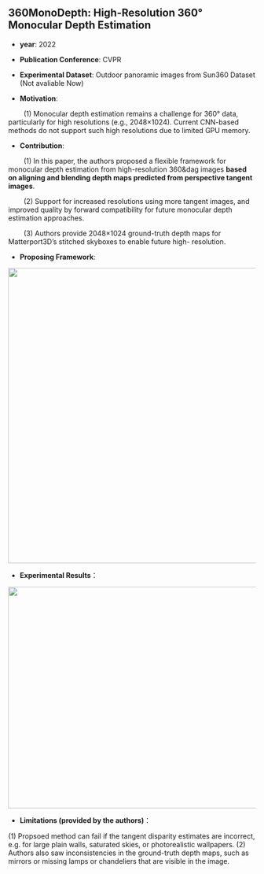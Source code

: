 ## 360MonoDepth: High-Resolution 360° Monocular Depth Estimation

- **year**: 2022

- **Publication Conference**: CVPR

- **Experimental Dataset**:  Outdoor panoramic images from Sun360 Dataset (Not avaliable Now)

- **Motivation**:

&nbsp; &nbsp; &nbsp; &nbsp; (1) Monocular depth estimation remains a challenge for 360° data, particularly for high resolutions (e.g., 2048×1024). Current
CNN-based methods do not support such high resolutions due to limited GPU memory.

- **Contribution**:

&nbsp; &nbsp; &nbsp; &nbsp; (1)  In this paper, the authors proposed a flexible framework for monocular depth estimation from high-resolution 360&dag images **based on aligning and blending depth maps predicted from perspective tangent images**.

&nbsp; &nbsp; &nbsp; &nbsp; (2)  Support for increased resolutions using more tangent images, and improved quality by forward compatibility for future monocular depth estimation approaches.

&nbsp; &nbsp; &nbsp; &nbsp; (3) Authors provide 2048×1024 ground-truth depth maps for Matterport3D’s stitched skyboxes to enable future high- resolution.

- **Proposing Framework**:
<div align=center>
<img src="https://github.com/VLISLAB/360-DL-Survey/blob/main/Images/depth%20estimation/360Momodepth_framework.png" width="800" height="600">
</div>

- **Experimental Results**：
<div align=center>
<img src="https://github.com/VLISLAB/360-DL-Survey/blob/main/Images/depth%20estimation/360Momodepth_result.png" width="800" height="450">
</div>

- **Limitations (provided by the authors)**：

(1) Propsoed method can fail if the tangent disparity estimates are incorrect, e.g. for large plain walls, saturated skies, or photorealistic wallpapers. (2) Authors also saw inconsistencies in the ground-truth depth maps, such as mirrors or missing lamps or chandeliers that are visible in the image.
